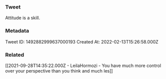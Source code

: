 ### Tweet
Attitude is a skill.

### Metadata
Tweet ID: 1492882999637000193
Created At: 2022-02-13T15:26:58.000Z

### Related
[[2021-09-28T14:35:22.000Z - LeilaHormozi - You have much more control over your perspective than you think and much les]]

